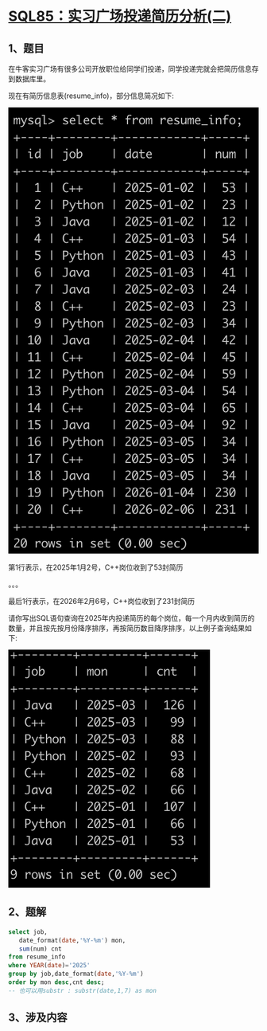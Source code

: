 # [SQL85：实习广场投递简历分析(二)](https://www.nowcoder.com/practice/d323a4c97d1945e0aabe94e4d0bbb25d?tpId=82&&tqId=37923&rp=1&ru=/ta/sql&qru=/ta/sql/question-ranking)

## 1、题目

在牛客实习广场有很多公司开放职位给同学们投递，同学投递完就会把简历信息存到数据库里。

现在有简历信息表(resume_info)，部分信息简况如下:

![SQL85-1](./image/SQL85-1.png)

第1行表示，在2025年1月2号，C++岗位收到了53封简历

。。。

最后1行表示，在2026年2月6号，C++岗位收到了231封简历

请你写出SQL语句查询在2025年内投递简历的每个岗位，每一个月内收到简历的数量，并且按先按月份降序排序，再按简历数目降序排序，以上例子查询结果如下:

![SQL85-2](./image/SQL85-2.png)

## 2、题解

```sql
select job,
   date_format(date,'%Y-%m') mon,
   sum(num) cnt
from resume_info
where YEAR(date)='2025'
group by job,date_format(date,'%Y-%m')
order by mon desc,cnt desc;
-- 也可以用substr : substr(date,1,7) as mon
```

## 3、涉及内容



